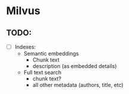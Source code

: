 # Milvus

## TODO:

- [ ] Indexes:
  - Semantic embeddings
    - Chunk text
    - description (as embedded details)
  - Full text search
    - chunk text?
    - all other metadata (authors, title, etc)
